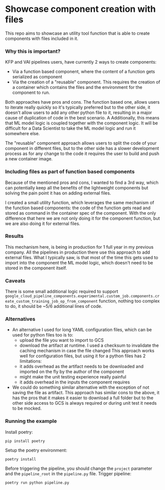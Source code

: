 # Showcase component creation with files

This repo aims to showcase an utility tool function that is able to create components with files included in it. 

### Why this is important? 
KFP and VAI pipelines users, have currently 2 ways to create components:
- Via a function based component, where the content of a function gets serialized as component
- Via the creation of a "reusable" component. This requires the creation of a container which contains the files and the 
  environment for the component to run. 

Both approaches have pros and cons. The function based one, allows users to iterate really quickly so it's typically preferred
but to the other side, it doesn't allow users to add any other python file to it, resulting in a major cause of duplication of code in the best scenario. A
Additionally, this means that ML model logic is coupled together with the component logic. It will be difficult for a Data Scientist to take the ML model logic and run it somewhere else.

The "reusable" component approach allows users to split the code of your component in different files, but to the other side
has a slower development process as for any change to the code it requires the user to build and push a new container image.

### Including files as part of function based components

Because of the mentioned pros and cons, I wanted to find a 3rd way, which can potentially keep all the benefits of the 
lightweight components but solving the pain point it has on adding external files. 

I created a small utility function, which leverages the same mechanism of the function based components: the code of the 
function gets read and stored as command in the container spec of the component. With the only difference that here we are 
not only doing it for the component function, but we are also doing it for external files. 

###  Results
This mechanism here, is being in production for 1 full year in my previous company. All the pipelines in production there use this approach
to add external files. What I typically saw, is that most of the time this gets used to import into the component the ML model logic,
which doesn't need to be stored in the component itself. 

### Caveats
There is some small additional logic required to support `google_cloud_pipeline_components.experimental.custom_job.components.create_custom_training_job_op_from_component` function,
nothing too complex to do, it should be ~5/6 additional lines of code. 

### Alternatives
- An alternative I used for long YAML configuration files, which can be used for python files too is to:
  - upload the file you want to import to GCS
  - download the artifact at runtime. I used a checksum to invalidate the caching mechanism in case the file changed
  This approach works well for configuration files, but using it for a python files has 2 limitations:
  - it adds overhead as the artifact needs to be downloaded and imported on the fly by the author of the component
  - might make the unit testing experience really painful
  - it adds overhead in the inputs the component requires
- We could do something similar alternative with the exception of not saving the file as artifact. This approach has similar
  cons to the above, it has the pros that it makes it easier to download a full folder but to the other side access to GCS is always required or during unit test it needs to be mocked. 

### Running the example
Install poetry:
```commandline
pip install poetry
```

Setup the poetry environment:
```commandline
poetry install
```

Before triggering the pipeline, you should change the `project` parameter and the `pipeline_root` in the `pipeline.py` file.
Trigger pipeline:
```commandline
poetry run python pipeline.py
```




  